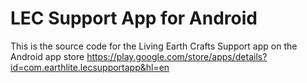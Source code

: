 # LEC Support App for Android #

This is the source code for the Living Earth Crafts Support app on the Android app store
https://play.google.com/store/apps/details?id=com.earthlite.lecsupportapp&hl=en
